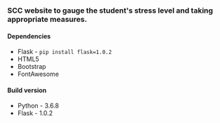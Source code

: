 ### SCC website to gauge the student's stress level and taking appropriate measures.

#### Dependencies
- Flask - `pip install flask=1.0.2`
- HTML5
- Bootstrap
- FontAwesome

#### Build version
- Python - 3.6.8
- Flask - 1.0.2
